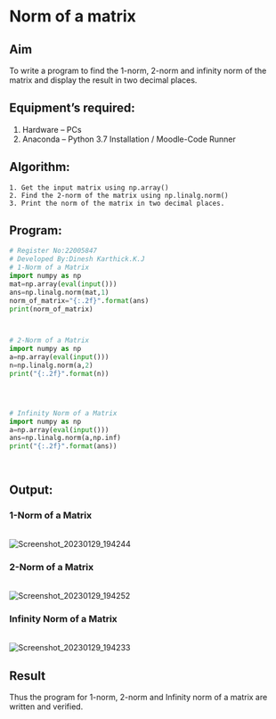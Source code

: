 # Norm of a matrix
## Aim
To write a program to find the 1-norm, 2-norm and infinity norm of the matrix and display the result in two decimal places.
## Equipment’s required:
1.	Hardware – PCs
2.	Anaconda – Python 3.7 Installation / Moodle-Code Runner
## Algorithm:
	1. Get the input matrix using np.array()   
    2. Find the 2-norm of the matrix using np.linalg.norm()
	3. Print the norm of the matrix in two decimal places.
## Program:
```Python
# Register No:22005847
# Developed By:Dinesh Karthick.K.J
# 1-Norm of a Matrix
import numpy as np
mat=np.array(eval(input()))
ans=np.linalg.norm(mat,1)
norm_of_matrix="{:.2f}".format(ans)
print(norm_of_matrix)



# 2-Norm of a Matrix
import numpy as np
a=np.array(eval(input()))
n=np.linalg.norm(a,2)
print("{:.2f}".format(n))




# Infinity Norm of a Matrix
import numpy as np
a=np.array(eval(input()))
ans=np.linalg.norm(a,np.inf)
print("{:.2f}".format(ans))




```
## Output:
### 1-Norm of a Matrix
<br>![Screenshot_20230129_194244](https://user-images.githubusercontent.com/120552008/215332270-0ec7d01a-f01a-4c3b-996b-97ed891205a3.png)


### 2-Norm of a Matrix
<br>![Screenshot_20230129_194252](https://user-images.githubusercontent.com/120552008/215332251-17a8bd90-7b3f-4f9c-96e6-0f3bfc2fb4c0.png)


### Infinity Norm of a Matrix
<br>![Screenshot_20230129_194233](https://user-images.githubusercontent.com/120552008/215332285-eb020638-57e5-4f1b-b3db-b5c863ea9c74.png)


## Result
Thus the program for 1-norm, 2-norm and Infinity norm of a matrix are written and verified.
